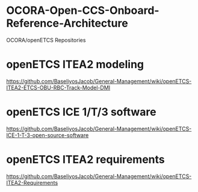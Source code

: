 # OCORA-Open-CCS-Onboard-Reference-Architecture
OCORA/openETCS Repositories 

openETCS ITEA2 modeling
=========
https://github.com/BaseliyosJacob/General-Management/wiki/openETCS-ITEA2-ETCS-OBU-RBC-Track-Model-DMI


openETCS ICE 1/T/3 software
=========
https://github.com/BaseliyosJacob/General-Management/wiki/openETCS-ICE-1-T-3-open-source-software

openETCS ITEA2 requirements
=========
https://github.com/BaseliyosJacob/General-Management/wiki/openETCS-ITEA2-Requirements
